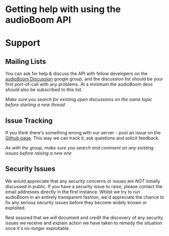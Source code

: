 # Getting help with using the audioBoom API

# Support #

## Mailing Lists ##
You can ask for help & discuss the API with fellow developers on the [audioBoom Discussion](http://groups.google.com/group/audioBoo-api-discuss) google group, and the discussion list should be your first port-of-call with any problems. At a minimum the audioBoom devs _should_ also be subscribed to this list.

*Make sure you search for existing open discussions on the same topic before starting a new thread*

## Issue Tracking ##
If you think there's something wrong with our server - post an issue on the [Github page](http://github.com/audioboom/api/issues). This way we can track it, ask questions and solicit feedback.

*As with the group, make sure you search and comment on any existing issues before raising a new one*


## Security Issues ##
We would appreciate that any security concerns or issues are *NOT* initially discussed in public. If you have a security issue to raise, please contact the email addresses directly in the first instance.
Whilst we try to run audioBoom in an entirely transparent fashion, we'd appreciate the chance to fix any serious security issues before they become widely known or exploited.

Rest assured that we _will_ document and credit the discovery of any security issues we receive and explain action we have taken to remedy the situation once it's no-longer exploitable.
